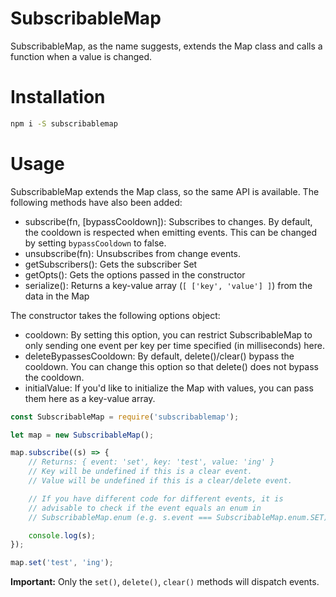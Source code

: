 # SubscribableMap

SubscribableMap, as the name suggests, extends the Map class and calls a function when a value is changed.

# Installation

```sh
npm i -S subscribablemap
```

# Usage

SubscribableMap extends the Map class, so the same API is available. The following methods have also been added:
- subscribe(fn, [bypassCooldown]): Subscribes to changes. By default, the cooldown is respected when emitting events. This can be changed by setting `bypassCooldown` to false.
- unsubscribe(fn): Unsubscribes from change events.
- getSubscribers(): Gets the subscriber Set
- getOpts(): Gets the options passed in the constructor
- serialize(): Returns a key-value array (`[ ['key', 'value'] ]`) from the data in the Map

The constructor takes the following options object:
- cooldown: By setting this option, you can restrict SubscribableMap to only sending one event per key per time specified (in milliseconds) here.
- deleteBypassesCooldown: By default, delete()/clear() bypass the cooldown. You can change this option so that delete() does not bypass the cooldown.
- initialValue: If you'd like to initialize the Map with values, you can pass them here as a key-value array.

```js
const SubscribableMap = require('subscribablemap');

let map = new SubscribableMap();

map.subscribe((s) => {
	// Returns: { event: 'set', key: 'test', value: 'ing' }
	// Key will be undefined if this is a clear event.
	// Value will be undefined if this is a clear/delete event.

	// If you have different code for different events, it is
	// advisable to check if the event equals an enum in
	// SubscribableMap.enum (e.g. s.event === SubscribableMap.enum.SET).

	console.log(s);
});

map.set('test', 'ing');
```

**Important:** Only the `set()`, `delete()`, `clear()` methods will dispatch events.